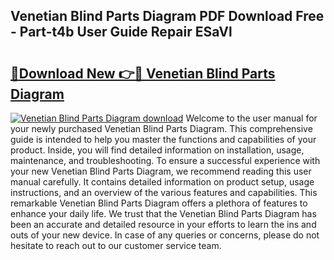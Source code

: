 ## Venetian Blind Parts Diagram PDF Download Free - Part-t4b User Guide Repair ESaVl

# <h2><a href="http://dfltt68.blite.top/?on=Venetian+Blind+Parts+Diagram">🔗Download New 👉🔴 Venetian Blind Parts Diagram</a></h2>

[![Venetian Blind Parts Diagram download](https://i.imgur.com/lujVjoI.png)](http://dfltt68.blite.top/?on=Venetian+Blind+Parts+Diagram)
Welcome to the user manual for your newly purchased Venetian Blind Parts Diagram. This comprehensive guide is intended to help you master the functions and capabilities of your product. Inside, you will find detailed information on installation, usage, maintenance, and troubleshooting. To ensure a successful experience with your new Venetian Blind Parts Diagram, we recommend reading this user manual carefully. It contains detailed information on product setup, usage instructions, and an overview of the various features and capabilities. This remarkable Venetian Blind Parts Diagram offers a plethora of features to enhance your daily life. We trust that the Venetian Blind Parts Diagram has been an accurate and detailed resource in your efforts to learn the ins and outs of your new device. In case of any queries or concerns, please do not hesitate to reach out to our customer service team.
